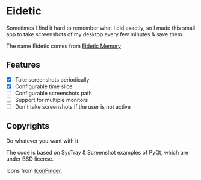 # Eidetic

Sometimes I find it hard to remember what I did exactly, so I made this small app to take screenshots of my desktop
every few minutes & save them.

The name Eidetic comes from [Eidetic Memory](http://en.wikipedia.org/wiki/Eidetic_memory)

## Features

- [x] Take screenshots periodically
- [x] Configurable time slice
- [ ] Configurable screenshots path
- [ ] Support for multiple monitors
- [ ] Don't take screenshots if the user is not active

## Copyrights
Do whatever you want with it.

The code is based on SysTray & Screenshot examples of PyQt, which are under BSD license.

Icons from [IconFinder](http://www.iconfinder.com/icondetails/103171/128/camera_image_photo_picture_pictures_icon).
